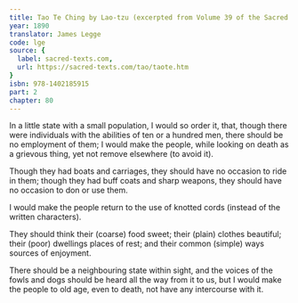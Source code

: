 ```yaml
---
title: Tao Te Ching by Lao-tzu (excerpted from Volume 39 of the Sacred Books of the East.)
year: 1890
translator: James Legge
code: lge
source: {
  label: sacred-texts.com,
  url: https://sacred-texts.com/tao/taote.htm
}
isbn: 978-1402185915
part: 2
chapter: 80
---
```

In a little state with a small population, I would so order it, that, though there were individuals with the abilities of ten or a hundred men, there should be no employment of them; I would make the people, while looking on death as a grievous thing, yet not remove elsewhere (to avoid it). 

Though they had boats and carriages, they should have no occasion to ride in them; though they had buff coats and sharp weapons, they should have no occasion to don or use them. 

I would make the people return to the use of knotted cords (instead of the written characters). 

They should think their (coarse) food sweet; their (plain) clothes beautiful; their (poor) dwellings places of rest; and their common (simple) ways sources of enjoyment. 

There should be a neighbouring state within sight, and the voices of the fowls and dogs should be heard all the way from it to us, but I would make the people to old age, even to death, not have any intercourse with it.